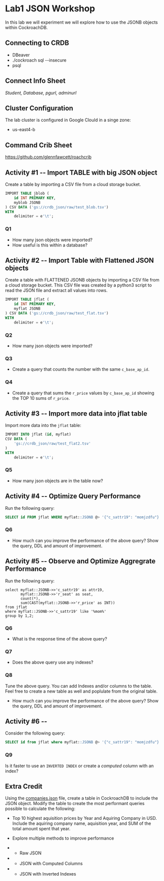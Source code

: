 # Lab1 JSON Workshop

In this lab we will experiment we will explore how to use the JSONB objects within CockroachDB.


## Connecting to CRDB

* DBeaver
* ./cockroach sql --insecure
* psql 

## Connect Info Sheet

*Student, Database, pgurl, adminurl*


## Cluster Configuration
The lab cluster is configured in Google Clould in a singe zone:

* us-east4-b


## Command Crib Sheet

https://github.com/glennfawcett/roachcrib



## Activity #1 -- Import TABLE with big JSON object

Create a table by importing a CSV file from a cloud storage bucket.

```sql
IMPORT TABLE jblob (
    id INT PRIMARY KEY,
    myblob JSONB
) CSV DATA ('gs://crdb_json/raw/test_blob.tsv')
WITH
    delimiter = e'\t';
```

### Q1
* How many json objects were imported?  
* How useful is this within a database?


## Activity #2 -- Import Table with Flattened JSON objects

Create a table with FLATTENED JSONB objects by importing a CSV file from a cloud storage bucket.  This CSV file was created by a python3 script to read the JSON
file and extract all values into rows.

```sql
IMPORT TABLE jflat (
    id INT PRIMARY KEY,
    myflat JSONB
) CSV DATA ('gs://crdb_json/raw/test_flat.tsv')
WITH
    delimiter = e'\t';
```

### Q2
* How many json objects were imported?

### Q3
* Create a query that counts the number with the same `c_base_ap_id`.

### Q4
* Create a query that sums the `r_price` values by `c_base_ap_id` showing the TOP 10 sums of `r_price`.


## Activity #3 -- Import more data into jflat table

Import more data into the `jflat` table:

```sql
IMPORT INTO jflat (id, myflat)
CSV DATA (
    'gs://crdb_json/raw/test_flat2.tsv'
)
WITH
    delimiter = e'\t';
```

### Q5
* How many json objects are in the table now?

## Activity #4 -- Optimize Query Performance

Run the following query:
```sql
SELECT id FROM jflat WHERE myflat::JSONB @> '{"c_sattr19": "momjzdfu"}';
```

### Q6
* How much can you improve the performance of the above query?  Show the query, DDL and amount of improvement.


## Activity #5 -- Observe and Optimize Aggregrate Performance

Run the following query:
```
select myflat::JSONB->>'c_sattr19' as attr19, 
       myflat::JSONB->>'r_seat' as seat, 
       count(*), 
       sum(CAST(myflat::JSONB->>'r_price' as INT)) 
from jflat 
where myflat::JSONB->>'c_sattr19' like '%mom%'
group by 1,2;
```

### Q6
* What is the response time of the above query?

### Q7
* Does the above query use any indexes?

### Q8
Tune the above query.  You can add Indexes and/or columns to the table.  Feel free to create a new table as well and poplulate from the original table.

* How much can you improve the performance of the above query?  Show the query, DDL and amount of improvement.

## Activity #6 -- 

Consider the following query:
```sql
SELECT id from jflat where myflat::JSONB @> '{"c_sattr19": "momjzdfu"}';
```

### Q9
Is it faster to use an `INVERTED INDEX` or create a *computed* column with an index?


## Extra Credit 

Using the [companies.json](https://raw.githubusercontent.com/ozlerhakan/mongodb-json-files/master/datasets/companies.json) file, create a table in CockroachDB to include the JSON object.  Modify the table to create the most performant queries possible to calculate the following:

* Top 10 highest aquisition prices by Year and Aquiring Company in USD.  Include the aquiring company name, aquisition year, and SUM of the total amount spent that year.

* Explore multiple methods to improve performance
* * Raw JSON
* * JSON with Computed Columns
* * JSON with Inverted Indexes
